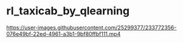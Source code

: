 # rl_taxicab_by_qlearning

https://user-images.githubusercontent.com/25299377/233772356-076e49bf-22ed-4961-a3b1-9bf80ffbf111.mp4

